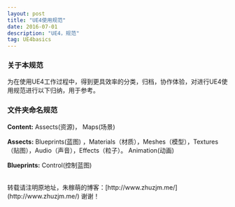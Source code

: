 ```yaml
---
layout: post
title: "UE4使用规范"
date: 2016-07-01
description: "UE4，规范"
tag: UE4basics
---  
```

### 关于本规范
为在使用UE4工作过程中，得到更具效率的分类，归档，协作体验，对进行UE4使用规范进行以下归纳，用于参考。     
### 文件夹命名规范  
**Content:** Assects(资源)， Maps(场景)

**Assects:**  Blueprints(蓝图) ，Materials（材质），Meshes（模型），Textures（贴图），Audio（声音），Effects（粒子）。 Animation(动画)   

**Blueprints:** Control(控制蓝图)



<br>
转载请注明原地址，朱稼萌的博客：[http://www.zhuzjm.me/](http://www.zhuzjm.me/) 谢谢！
